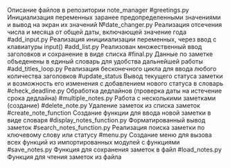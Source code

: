 Описание файлов в репозитории note_manager
#greetings.py
Инициализация переменных заранее предопределенными значениями и вывод на экран их значений
№date_changer.py
Реализация отсечения числа и месяца от общей даты, включающей значение года
#add_input.py
Реализация иницииализации переменных, через ввод с клавиатуры input()
#add_list.py
Реализован множественный ввод заголовков и сохранение в виде списка 
#final.py
Данные по заметке объеденены в единый словарь для удобства дальнейшей работы
#add_titles_loop.py
Реализация бесконечного цикла для ввода любого количества заголовков 
#update_status
Вывод текущего статуса заметки и возможность его изменения с добавлением нового статуса в словарь
#check_deadline.py
Обработка дедлайнов (проверка даты на истечение срока дедлайна)
#multiple_notes.py
Работа с несколькими заметками (создание)
#delete_note.py
Удаление заметок из списка заметок
#create_note_function
Создание функции для ввода новой заметки в виде словаря
#display_notes_function.py
Форматированный вывод заметок
#search_notes_function.py
Реализация поиска заметки по ключевому слову или статусу
#menu.py
Создание меню для вызова всех функций из импортированных модулей с функциями
#save_notes.py
Функция для сохранения заметок в файл
#load_notes.py
Функция для чтения заметок из файла
